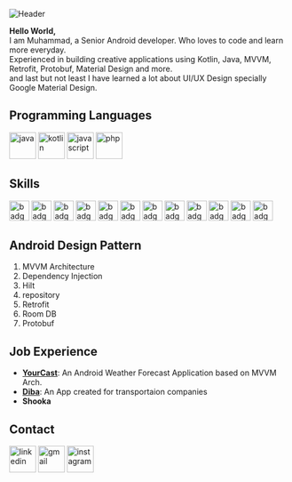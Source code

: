 ![Header](https://cms-assets.tutsplus.com/cdn-cgi/image/width=850/uploads/users/1631/posts/34756/image/Twitter%20Header%20maker%20for%20Quotes%20with%20a%20Text%20Ribbon%20copy.jpg)

**Hello World,** <br>
I am Muhammad, a Senior Android developer. Who loves to code and learn more everyday. <br>
Experienced in building creative applications using Kotlin, Java, MVVM, Retrofit, Protobuf, Material Design and more. <br>
and last but not least I have learned a lot about UI/UX Design specially Google Material Design.

## Programming Languages
[<img src="https://unpkg.com/simple-icons@v3/icons/java.svg" alt="java" width="48" />](https://java.com)
[<img src="https://unpkg.com/simple-icons@v3/icons/kotlin.svg" alt="kotlin" width="48" />](https://kotlinlang.org)
[<img src="https://unpkg.com/simple-icons@v3/icons/javascript.svg" alt="javascript" width="48" />](https://javascript.com)
[<img src="https://unpkg.com/simple-icons@v3/icons/php.svg" alt="php" width="48" />](https://php.net)

## Skills
[<img src="https://img.shields.io/badge/Adobe%20XD-470137?style=for-the-badge&logo=Adobe%20XD&logoColor=#FF61F6" alt="badge" height="36" />](https://adobe.com)
[<img src="https://img.shields.io/badge/Figma-F24E1E?style=for-the-badge&logo=figma&logoColor=white" alt="badge" height="36" />](https://figma.com)
[<img src="https://img.shields.io/badge/Docker-2CA5E0?style=for-the-badge&logo=docker&logoColor=white" alt="badge" height="36" />](https://docker.com)
[<img src="https://img.shields.io/badge/Laravel-FF2D20?style=for-the-badge&logo=laravel&logoColor=white" alt="badge" height="36" />](https://laravel.com)
[<img src="https://img.shields.io/badge/Postman-FF6C37?style=for-the-badge&logo=Postman&logoColor=white" alt="badge" height="36" />](https://postman.com)
[<img src="https://img.shields.io/badge/Flutter-02569B?style=for-the-badge&logo=flutter&logoColor=white" alt="badge" height="36" />](https://flutter.dev)
[<img src="https://img.shields.io/badge/GIT-E44C30?style=for-the-badge&logo=git&logoColor=white" alt="badge" height="36" />](https://git-scm.com)
[<img src="https://img.shields.io/badge/SQLite-07405E?style=for-the-badge&logo=sqlite&logoColor=white" alt="badge" height="36" />](https://sqlite.org)
[<img src="https://img.shields.io/badge/GitHub-100000?style=for-the-badge&logo=github&logoColor=white" alt="badge" height="36" />](https://github.com)
[<img src="https://img.shields.io/badge/json-5E5C5C?style=for-the-badge&logo=json&logoColor=white" alt="badge" height="36" />](https://json.org)
[<img src="https://img.shields.io/badge/HTML5-E34F26?style=for-the-badge&logo=html5&logoColor=white" alt="badge" height="36" />](https://html.com)
[<img src="https://img.shields.io/badge/CSS3-1572B6?style=for-the-badge&logo=css3&logoColor=white" alt="badge" height="36" />](https://w3.org)

## Android Design Pattern
1. MVVM Architecture
2. Dependency Injection
3. Hilt
4. repository
5. Retrofit
10. Room DB
11. Protobuf

## Job Experience
- [**YourCast**](https://www.github.com/muhammadsafataj/yourcast): An Android Weather Forecast Application based on MVVM Arch.
- [**Diba**](https://diba.safer.ir): An App created for transportaion companies
- **Shooka**

## Contact
[<img src="https://unpkg.com/simple-icons@v3/icons/linkedin.svg" alt="linkedin" width="48" />](https://linkedin.com/in/muhammad-safataj)
[<img src="https://unpkg.com/simple-icons@v3/icons/gmail.svg" alt="gmail" width="48" />](https://muhammadsafataj@gmail.com)
[<img src="https://unpkg.com/simple-icons@v3/icons/instagram.svg" alt="instagram" width="48" />](https://instagram.com/muhammadsafataj)

